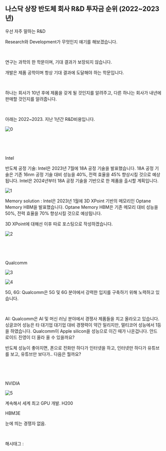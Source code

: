 ## 나스닥 상장 반도체 회사 R&D 투자금 순위 (2022~2023년)

우선 자주 말하는 R&D

Research와 Development가 무엇인지 얘기를 해보겠습니다.

​

연구는 과학의 한 학문이며, 기대 결과가 보장되지 않습니다.

개발은 제품 공학이며 항상 기대 결과에 도달해야 하는 학문입니다.

​

하나는 회사가 10년 후에 제품을 갖게 될 것인지를 알려주고, 다른 하나는 회사가 내년에 판매할 것인지를 알려줍니다.

​

아래는 2022~2023. 지난 1년간 R&D비용입니다.

![0](/asset/img/223285154714/0.png)

​

​

Intel

반도체 공정 기술: Intel은 2023년 7월에 18A 공정 기술을 발표했습니다. 18A 공정 기술은 기존 16nm 공정 기술 대비 성능을 40%, 전력 효율을 45% 향상시킬 것으로 예상됩니다. Intel은 2024년부터 18A 공정 기술을 기반으로 한 제품을 출시할 계획입니다.

![1](/asset/img/223285154714/1.png)

Memory solution : Intel은 2023년 1월에 3D XPoint 기반의 메모리인 Optane Memory HBM을 발표했습니다. Optane Memory HBM은 기존 메모리 대비 성능을 50%, 전력 효율을 70% 향상시킬 것으로 예상됩니다.

3D XPoint에 대해선 이후 따로 포스팅으로 작성하겠습니다.

![2](/asset/img/223285154714/2.png)

​

​

Qualcomm

![3](/asset/img/223285154714/3.png)

![4](/asset/img/223285154714/4.png)

5G, 6G: Qualcomm은 5G 및 6G 분야에서 강력한 입지를 구축하기 위해 노력하고 있습니다.

​

AI: Qualcomm은 AI 및 머신 러닝 분야에서 경쟁사 제품들을 치고 올라오고 있습니다. 싱글코어 성능은 타 대기업 대기업 대비 경쟁력이 약간 밀리지만, 멀티코어 성능에서 1등을 하였습니다. Qualcomm이 Apple silicon을 성능으로 이긴 때가 나온겁니다. 안드로이드 진영이 더 올라 올 수 있을까요?

반도체 성능이 좋아지면, 폰으로 전화만 하다가 인터넷을 하고, 인터넷만 하다가 유튜브를 보고, 유튜브만 보다가.. 다음은 뭘까요?

​

​

NVIDIA

![5](/asset/img/223285154714/5.png)

계속해서 세계 최고 GPU 개발. H200

HBM3E

눈에 띄는 경쟁자 없음.

​

 해시태그 : 